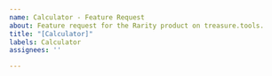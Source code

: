 ```yaml
---
name: Calculator - Feature Request
about: Feature request for the Rarity product on treasure.tools.
title: "[Calculator]"
labels: Calculator
assignees: ''

---
```



